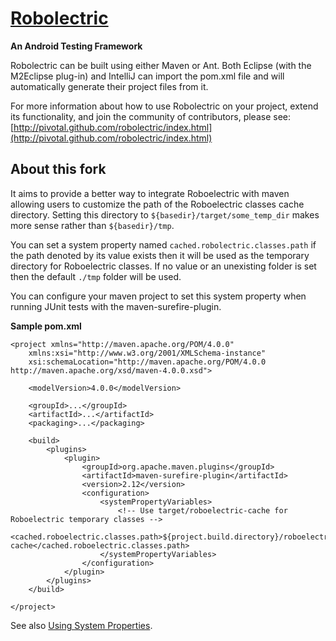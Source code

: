 <a name="README">[Robolectric](http://pivotal.github.com/robolectric/index.html)</a>
=======

**An Android Testing Framework**

Robolectric can be built using either Maven or Ant. Both Eclipse (with the M2Eclipse plug-in) and
IntelliJ can import the pom.xml file and will automatically generate their project files from it.

For more information about how to use Robolectric on your project, extend its functionality, and join the community of
contributors, please see: [http://pivotal.github.com/robolectric/index.html](http://pivotal.github.com/robolectric/index.html)

About this fork
---------------

It aims to provide a better way to integrate Roboelectric with maven allowing users to customize the path of the Roboelectric classes cache directory. Setting this directory to `${basedir}/target/some_temp_dir` makes more sense rather than `${basedir}/tmp`. 

You can set a system property named `cached.robolectric.classes.path` if the path denoted by its value exists then it will be used as the temporary directory for Roboelectric classes. If no value or an unexisting folder is set then the default `./tmp` folder will be used. 

You can configure your maven project to set this system property when running JUnit tests with the maven-surefire-plugin. 

**Sample pom.xml**

    <project xmlns="http://maven.apache.org/POM/4.0.0" 
        xmlns:xsi="http://www.w3.org/2001/XMLSchema-instance"
        xsi:schemaLocation="http://maven.apache.org/POM/4.0.0 http://maven.apache.org/xsd/maven-4.0.0.xsd">
    
        <modelVersion>4.0.0</modelVersion>
    
        <groupId>...</groupId>
        <artifactId>...</artifactId>
        <packaging>...</packaging>
    
        <build>
            <plugins>
                <plugin>
                    <groupId>org.apache.maven.plugins</groupId>
                    <artifactId>maven-surefire-plugin</artifactId>
                    <version>2.12</version>
                    <configuration>
                        <systemPropertyVariables>
                            <!-- Use target/roboelectric-cache for Roboelectric temporary classes -->
                            <cached.roboelectric.classes.path>${project.build.directory}/roboelectric-cache</cached.roboelectric.classes.path>
                        </systemPropertyVariables>
                    </configuration>
                </plugin>
            </plugins>
        </build>
    
    </project>

See also [Using System Properties](http://maven.apache.org/plugins/maven-surefire-plugin/examples/system-properties.html).
